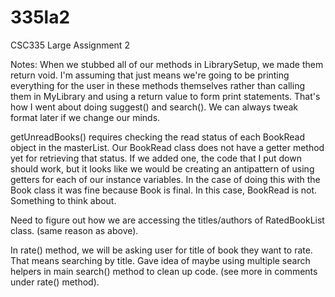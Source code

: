 # 335la2
CSC335 Large Assignment 2

Notes: 
When we stubbed all of our methods in LibrarySetup, we made them return void.
I'm assuming that just means we're going to be printing everything for the user in these methods themselves rather than calling them in MyLibrary and using a return value to form print statements. That's how I went about doing suggest() and search(). We can always tweak format later if we change our minds.

getUnreadBooks() requires checking the read status of each BookRead object in the masterList. Our BookRead class does not have a getter method yet for retrieving that status. If we added one, the code that I put down should work, but it looks like we would be creating an antipattern of using getters for each of our instance variables. In the case of doing this with the Book class it was fine because Book is final. In this case, BookRead is not. Something to think about.

Need to figure out how we are accessing the titles/authors of RatedBookList class. (same reason as above).

In rate() method, we will be asking user for title of book they want to rate. That means searching by title. Gave idea of maybe using multiple search helpers in main search() method to clean up code. (see more in comments under rate() method).
